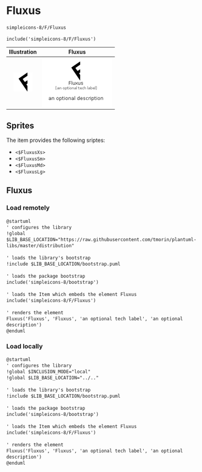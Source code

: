 # Fluxus


```text
simpleicons-8/F/Fluxus
```

```text
include('simpleicons-8/F/Fluxus')
```



| Illustration | Fluxus |
| :---: | :---: |
| ![illustration for Illustration](../../simpleicons-8/F/Fluxus.png) | ![illustration for Fluxus](../../simpleicons-8/F/Fluxus.Local.png) |



## Sprites
The item provides the following sriptes:

- `<$FluxusXs>`
- `<$FluxusSm>`
- `<$FluxusMd>`
- `<$FluxusLg>`





## Fluxus

### Load remotely
```plantuml
@startuml
' configures the library
!global $LIB_BASE_LOCATION="https://raw.githubusercontent.com/tmorin/plantuml-libs/master/distribution"

' loads the library's bootstrap
!include $LIB_BASE_LOCATION/bootstrap.puml

' loads the package bootstrap
include('simpleicons-8/bootstrap')

' loads the Item which embeds the element Fluxus
include('simpleicons-8/F/Fluxus')

' renders the element
Fluxus('Fluxus', 'Fluxus', 'an optional tech label', 'an optional description')
@enduml
```

### Load locally
```plantuml
@startuml
' configures the library
!global $INCLUSION_MODE="local"
!global $LIB_BASE_LOCATION="../.."

' loads the library's bootstrap
!include $LIB_BASE_LOCATION/bootstrap.puml

' loads the package bootstrap
include('simpleicons-8/bootstrap')

' loads the Item which embeds the element Fluxus
include('simpleicons-8/F/Fluxus')

' renders the element
Fluxus('Fluxus', 'Fluxus', 'an optional tech label', 'an optional description')
@enduml
```

